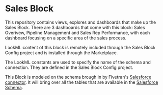 # Sales Block

This repository contains views, explores and dashboards that make up the Sales Block. 
There are 3 dashboards that come with this block: Sales Overivew, Pipeline Management and Sales Rep Performance, with each dashboard focusing on a specific area of the sales process.

LookML content of this block is remotely included through the Sales Block Config project and is installed through the Marketplace.

The LookML constants are used to specify the name of the schema and connection. They are defined in the Sales 
Block Config project.

This Block is modeled on the schema brough in by Fivetran's [Salesforce connector](https://fivetran.com/docs/applications/salesforce). It will bring over all the tables that are available in the [Salesforce Schema](https://developer.salesforce.com/docs/atlas.en-us.api.meta/api/data_model.htm).


